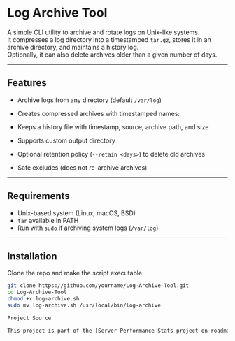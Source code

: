 # Log Archive Tool

A simple CLI utility to archive and rotate logs on Unix-like systems.  
It compresses a log directory into a timestamped `tar.gz`, stores it in an archive directory, and maintains a history log.  
Optionally, it can also delete archives older than a given number of days.

---

## Features
- Archive logs from any directory (default `/var/log`)
- Creates compressed archives with timestamped names:

- Keeps a history file with timestamp, source, archive path, and size
- Supports custom output directory
- Optional retention policy (`--retain <days>`) to delete old archives
- Safe excludes (does not re-archive archives)

---

## Requirements
- Unix-based system (Linux, macOS, BSD)
- `tar` available in PATH
- Run with `sudo` if archiving system logs (`/var/log`)

---

## Installation
Clone the repo and make the script executable:

```bash
git clone https://github.com/yourname/Log-Archive-Tool.git
cd Log-Archive-Tool
chmod +x log-archive.sh
sudo mv log-archive.sh /usr/local/bin/log-archive

Project Source

This project is part of the [Server Performance Stats project on roadmap.sh](https://roadmap.sh/projects/Log-Archive-Tool)